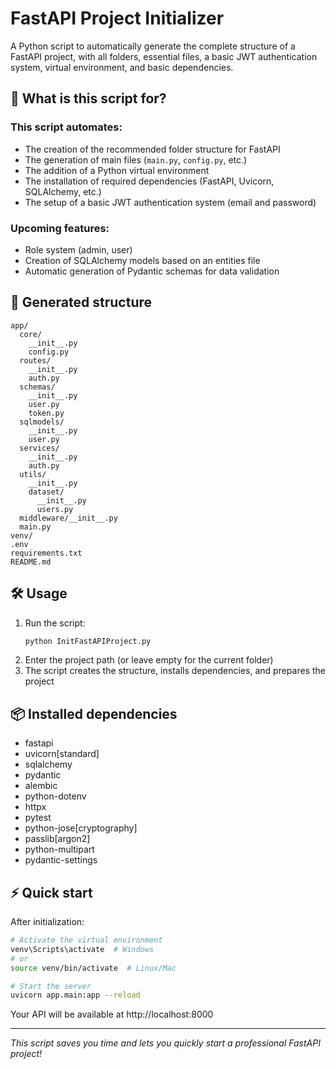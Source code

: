 
# FastAPI Project Initializer

A Python script to automatically generate the complete structure of a FastAPI project, with all folders, essential files, a basic JWT authentication system, virtual environment, and basic dependencies.

## 🚀 What is this script for?

### This script automates:
- The creation of the recommended folder structure for FastAPI
- The generation of main files (`main.py`, `config.py`, etc.)
- The addition of a Python virtual environment
- The installation of required dependencies (FastAPI, Uvicorn, SQLAlchemy, etc.)
- The setup of a basic JWT authentication system (email and password)
### Upcoming features:
- Role system (admin, user)
- Creation of SQLAlchemy models based on an entities file
- Automatic generation of Pydantic schemas for data validation

## 📁 Generated structure

```
app/
  core/
    __init__.py
    config.py
  routes/
    __init__.py
    auth.py
  schemas/
    __init__.py
    user.py
    token.py
  sqlmodels/
    __init__.py
    user.py
  services/
    __init__.py
    auth.py
  utils/
    __init__.py
    dataset/
      __init__.py
      users.py
  middleware/__init__.py
  main.py
venv/
.env
requirements.txt
README.md
```

## 🛠️ Usage

1. Run the script:
   ```bash
   python InitFastAPIProject.py
   ```
2. Enter the project path (or leave empty for the current folder)
3. The script creates the structure, installs dependencies, and prepares the project

## 📦 Installed dependencies
- fastapi
- uvicorn[standard]
- sqlalchemy
- pydantic
- alembic
- python-dotenv
- httpx
- pytest
- python-jose[cryptography]
- passlib[argon2]
- python-multipart
- pydantic-settings

## ⚡ Quick start
After initialization:

```bash
# Activate the virtual environment
venv\Scripts\activate  # Windows
# or
source venv/bin/activate  # Linux/Mac

# Start the server
uvicorn app.main:app --reload
```

Your API will be available at http://localhost:8000

---

*This script saves you time and lets you quickly start a professional FastAPI project!*
